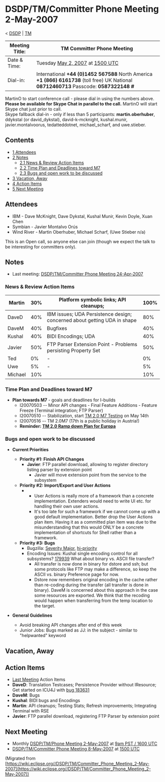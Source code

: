 

DSDP/TM/Committer Phone Meeting 2-May-2007
==========================================

< [DSDP](/DSDP "DSDP")‎ | [TM](/DSDP/TM "DSDP/TM")

| Meeting Title: | **TM Committer Phone Meeting** |
| --- | --- |
| Date & Time: | Tuesday [May 2, 2007](/index.php?title=May_2,_2007&action=edit&redlink=1 "May 2, 2007 (page does not exist)") at [1500 UTC](http://www.timeanddate.com/worldclock/meetingdetails.html?year=2007&month=5&day=2&hour=15&min=00&sec=0&p1=224&p2=159&p3=250&p4=136&p5=223&iv=1800) |
| Dial-in: | International **+44 (0)1452 567588**   North America **+1 (866) 6161738** (toll free)   UK National **08712460713**   Passcode: **0587322148 #** |

MartinO to start conference call - please dial in using the numbers above.  
**Please be available for Skype Chat in parallel to the call.** MartinO will start Skype chat just prior to call.  
Skype fallback dial-in - only if less than 5 participants: **martin.oberhuber**, ddykstal (or david\_dykstal), david-k-mcknight, kushal.munir, javier.montalvoorus, tedatteddotnet, michael\_scharf, and uwe.stieber.  

Contents
--------

*   [1 Attendees](#Attendees)
*   [2 Notes](#Notes)
    *   [2.1 News & Review Action Items](#News-.26-Review-Action-Items)
    *   [2.2 Time Plan and Deadlines toward M7](#Time-Plan-and-Deadlines-toward-M7)
    *   [2.3 Bugs and open work to be discussed](#Bugs-and-open-work-to-be-discussed)
*   [3 Vacation, Away](#Vacation.2C-Away)
*   [4 Action Items](#Action-Items)
*   [5 Next Meeting](#Next-Meeting)

Attendees
---------

*   IBM - Dave McKnight, Dave Dykstal, Kushal Munir, Kevin Doyle, Xuan Chen
*   Symbian - Javier Montalvo Orús
*   Wind River - Martin Oberhuber, Michael Scharf, (Uwe Stieber n/a)

This is an Open call, so anyone else can join (though we expect the talk to be interesting for committers only).

Notes
-----

*   Last meeting: [DSDP/TM/Committer Phone Meeting 24-Apr-2007](/DSDP/TM/Committer_Phone_Meeting_24-Apr-2007 "DSDP/TM/Committer Phone Meeting 24-Apr-2007")

### News & Review Action Items

| Martin | 30% | Platform symbolic links; API cleanups; | 100% |
| --- | --- | --- | --- |
| DaveD | 40% | IBM issues; UDA Persistence design; concerned about getting UDA in shape | 80% |
| DaveM | 40% | Bugfixes | 40% |
| Kushal | 40% | BIDI Encodings; UDA | 40% |
| Javier | 50% | FTP Parser Extension Point - Problems persisting Property Set | 50% |
| Ted | 0% | - | 0% |
| Uwe | 5% | - | 5% |
| Michael | 10% |  | 10% |

### Time Plan and Deadlines toward M7

*   **Plan towards M7** \- goals and deadlines for I-builds
    *   I20070503 -- Minor API changes - Final Feature Additions - Feature Freeze (Terminal integration; FTP Parser)
    *   I20070510 -- Stabilization, start [TM 2.0 M7 Testing](/TM_2.0_M7_Testing "TM 2.0 M7 Testing") on May 14th
    *   I20070516 -- TM 2.0M7 (17th is a public holiday in Austria!)
    *   **Reminder: [TM 2.0 Ramp down Plan for Europa](/TM_2.0_Ramp_down_Plan_for_Europa "TM 2.0 Ramp down Plan for Europa")**

### Bugs and open work to be discussed

*   **Current Priorities**
    *   **Priority #1: Finish API Changes**
        *   **Javier**: FTP parallel download, allowing to register directory listing parser by extension point
            *   Javier will move extension point from the service to the subsystem
    *   **Priority #2: Import/Export and User Actions**
        *   *   User Actions is really more of a framework than a concrete implementation. Extenders would need to write UI etc. for handling their own user actions.
            *   It's too late for such a framework if we cannot come up with a good default implementation. Better drop the User Actions plan item. Having it as a committed plan item was due to the misunderstanding that this would ONLY be a concrete implementation of shortcuts for Shell rather than a framework.
    *   **Priority #3: Bugs**
        *   Bugzilla: [Severity Major](https://bugs.eclipse.org/bugs/buglist.cgi?query_format=advanced&classification=DSDP&product=Target+Management&bug_status=UNCONFIRMED&bug_status=NEW&bug_status=ASSIGNED&bug_status=REOPENED&bug_severity=blocker&bug_severity=critical&bug_severity=major&cmdtype=doit), [hi-priority](https://bugs.eclipse.org/bugs/buglist.cgi?query_format=advanced&classification=DSDP&product=Target+Management&bug_status=UNCONFIRMED&bug_status=NEW&bug_status=ASSIGNED&bug_status=REOPENED&cmdtype=doit&field0-0-0=priority&type0-0-0=regexp&value0-0-0=P%5B12%5D&field0-0-1=bug_severity&type0-0-1=regexp&value0-0-1=blocker%7Ccritical%7Cmajor)
        *   Encoding Issues: Kushal single encoding control for all subsystems? [179939](https://bugs.eclipse.org/bugs/show_bug.cgi?id=179939) What about binary vs. ASCII file transfer?
            *   All transfer is now done in binary for dstore and ssh; but some protocols like FTP may make a difference, so keep the ASCII vs. binary Preference page for now.
            *   Dstore now remembers original encoding in the cache rather than re-coding during the transfer (all transfer is done in binary). DaveM is concerned about this approach in the case some resources are exported. We think that the recoding would happen when transferring from the temp location to the target.

*   **General Guidelines**
    *   Avoid breaking API changes after end of this week
    *   Junior Jobs: Bugs marked as JJ: in the subject - similar to "helpwanted" keyword

Vacation, Away
--------------

Action Items
------------

*   [Last Meeting](/DSDP/TM/Committer_Phone_Meeting_24-Apr-2007#Action_Items "DSDP/TM/Committer Phone Meeting 24-Apr-2007") Action Items
*   **DaveD**: Translation Testcases; Persistence Provider without IResource; Get started on ICU4J with [bug 183631](https://bugs.eclipse.org/bugs/show_bug.cgi?id=183631)
*   **DaveM**: Bugs
*   **Kushal**: BIDI bugs and Encodings
*   **Martin**: API cleanups; Testing Stats; Refresh improvements; Integrating Terminal with RSE
*   **Javier**: FTP parallel download, registering FTP Parser by extension point

Next Meeting
------------

*   Monthly [DSDP/TM/Phone Meeting 2-May-2007](/DSDP/TM/Phone_Meeting_2-May-2007 "DSDP/TM/Phone Meeting 2-May-2007") at [9am PST / 1600 UTC](http://www.timeanddate.com/worldclock/fixedtime.html?month=5&day=2&year=2007&hour=16&min=00&sec=0&p1=0)
*   [DSDP/TM/Committer Phone Meeting 8-May-2007](/DSDP/TM/Committer_Phone_Meeting_8-May-2007 "DSDP/TM/Committer Phone Meeting 8-May-2007") at [1500 UTC](http://www.timeanddate.com/worldclock/meetingdetails.html?year=2007&month=5&day=8&hour=15&min=00&sec=0&p1=224&p2=159&p3=250&p4=136&p5=223&iv=1800)


(Migrated from [https://wiki.eclipse.org//DSDP/TM/Committer_Phone_Meeting_2-May-2007](https://wiki.eclipse.org//DSDP/TM/Committer_Phone_Meeting_2-May-2007))
